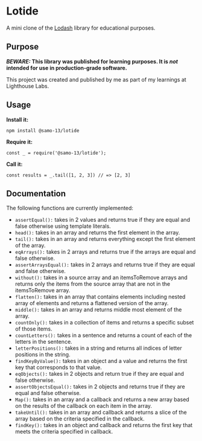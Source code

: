 # Lotide

A mini clone of the [Lodash](https://lodash.com) library for educational purposes.

## Purpose

**_BEWARE:_ This library was published for learning purposes. It is _not_ intended for use in production-grade software.**

This project was created and published by me as part of my learnings at Lighthouse Labs. 

## Usage

**Install it:**

`npm install @samo-13/lotide`

**Require it:**

`const _ = require('@samo-13/lotide');`

**Call it:**

`const results = _.tail([1, 2, 3]) // => [2, 3]`

## Documentation

The following functions are currently implemented:

-  `assertEqual():` takes in 2 values and returns true if they are equal and false otherwise using template literals.
-  `head():` takes in an array and returns the first element in the array.
-  `tail():` takes in an array and returns everything except the first element of the array.
-  `eqArrays():` takes in 2 arrays and returns true if the arrays are equal and false otherwise.
-  `assertArraysEqual():` takes in 2 arrays and returns true if they are equal and false otherwise.
-  `without():` takes in a source array and an itemsToRemove arrays and returns only the items from the source array that are not in the itemsToRemove array.
-  `flatten():` takes in an array that contains elements including nested array of elements and returns a flattened version of the array.
-  `middle():` takes in an array and returns middle most element of the array.
- `countOnly():` takes in a collection of items and returns a specific subset of those items.
- `countLetters():` takes in a sentence and returns a count of each of the letters in the sentence.
- `letterPositions():` takes in a string and returns all indices of letter positions in the string.
- `findKeyByValue():` takes in an object and a value and returns the first key that corresponds to that value.
- `eqObjects():` takes in 2 objects and return true if they are equal and false otherwise.
- `assertObjectsEqual():` takes in 2 objects and returns true if they are equal and false otherwise.
- `Map():` takes in an array and a callback and returns a new array based on the results of the callback on each item in the array.
- `takeUntil():` takes in an array and callback and returns a slice of the array based on the criteria specified in the callback.
- `findKey():` takes in an object and callback and returns the first key that meets the criteria specified in callback.